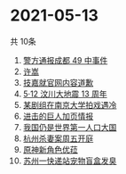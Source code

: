 # 2021-05-13
  共 10条

  <!-- BEGIN -->
  <!-- 最后更新时间:Thu May 13 2021 00:40:14 GMT+0000 (Coordinated Universal Time) -->
  1. [警方通报成都 49 中事件](https://www.zhihu.com/search?q=成都49中)
1. [许嵩](https://www.zhihu.com/search?q=许嵩)
1. [技嘉就官网内容道歉](https://www.zhihu.com/search?q=技嘉)
1. [5·12 汶川大地震 13 周年](https://www.zhihu.com/search?q=汶川地震)
1. [某剧组在南京大学拍戏遇冷](https://www.zhihu.com/search?q=南京大学)
1. [进击的巨人加页情报](https://www.zhihu.com/search?q=进击的巨人)
1. [我国仍是世界第一人口大国](https://www.zhihu.com/search?q=七普数据)
1. [杭州杀妻案周五开庭](https://www.zhihu.com/search?q=杭州杀妻案)
1. [原神新角色优菈](https://www.zhihu.com/search?q=原神)
1. [苏州一快递站宠物盲盒发臭](https://www.zhihu.com/search?q=宠物盲盒)
  <!-- END -->
  